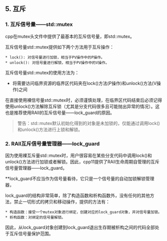 ## 5. 互斥

### 1. 互斥信号量——std::mutex

cpp在mutex头文件中提供了最基本的互斥信号量，即std::mutex。

互斥信号量std::mutex提供如下两个方法用于互斥操作：

```
* lock(): 对信号量进行加锁，相当于PV操作中的P操作。
* unlock(): 对信号量进行解锁，相当于PV操作中的V操作。
```


互斥信号量std::mutex的使用方法为：

+ 将需要访问临界资源的临界区代码夹在lock()方法(P操作)和unlock()方法(V操作)之间

在直接使用裸信号量std::mutex时，必须谨慎处理，在临界区代码结束后必须记得使用unlock()方法解除互斥锁（尤其是分支代码很多且可能抛出异常的情况）。这也是推荐使用RAII的互斥信号量——lock_guard的原因。

> 警告：std::mutex默认初始化得到的对象是未加锁的，仅能通过调用lock()和unlock()方法进行上锁和解锁。


### 2. RAII互斥信号量管理器——lock_guard

因为使用裸互斥量std::mutex时，用户很容易在某些分支代码中调用lock()和unlock()方法进行加锁或者解锁。因此，cpp11提供了RAII生命周期自管理的互斥信号量管理器——lock_guard。

**lock_guard不应当作为信号量看待，它只是一个信号量的自动加锁解锁管理器，

lock_guard的结构非常简单，除了构造函数和析构函数外，没有任何的其他方法，禁止一切形式的拷贝和移动操作，提供的方法有：

```
* 构造函数：接受一个mutex对象进行绑定，创建对应的lock_guard对象，并对信号量加锁。
* 析构函数：对绑定的信号量解锁。
```

因此，从lock_guard对象创建到lock_guard退出生存期被析构之间的代码全部处于互斥信号量保护范围。






